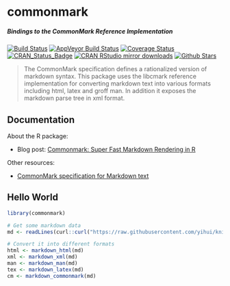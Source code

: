 # commonmark

##### *Bindings to the CommonMark Reference Implementation*

[![Build Status](https://travis-ci.org/jeroenooms/commonmark.svg?branch=master)](https://travis-ci.org/jeroenooms/commonmark)
[![AppVeyor Build Status](https://ci.appveyor.com/api/projects/status/github/jeroenooms/commonmark?branch=master&svg=true)](https://ci.appveyor.com/project/jeroenooms/commonmark)
[![Coverage Status](https://codecov.io/github/jeroenooms/commonmark/coverage.svg?branch=master)](https://codecov.io/github/jeroenooms/commonmark?branch=master)
[![CRAN_Status_Badge](http://www.r-pkg.org/badges/version/commonmark)](http://cran.r-project.org/package=commonmark)
[![CRAN RStudio mirror downloads](http://cranlogs.r-pkg.org/badges/commonmark)](http://cran.r-project.org/web/packages/commonmark/index.html)
[![Github Stars](https://img.shields.io/github/stars/jeroenooms/commonmark.svg?style=social&label=Github)](https://github.com/jeroenooms/commonmark)

> The CommonMark specification defines a rationalized version of markdown
  syntax. This package uses the libcmark reference implementation for converting
  markdown text into various formats including html, latex and groff man. In
  addition it exposes the markdown parse tree in xml format.

## Documentation

About the R package:

 - Blog post: [Commonmark: Super Fast Markdown Rendering in R](https://www.opencpu.org/posts/commonmark-fast/)

Other resources:

 - [CommonMark specification for Markdown text](http://commonmark.org/help/)

## Hello World

```r
library(commonmark)

# Get some markdown data
md <- readLines(curl::curl("https://raw.githubusercontent.com/yihui/knitr/master/NEWS.md"))

# Convert it into different formats
html <- markdown_html(md)
xml <- markdown_xml(md)
man <- markdown_man(md)
tex <- markdown_latex(md)
cm <- markdown_commonmark(md)
```
